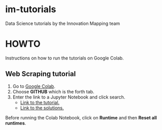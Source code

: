 # im-tutorials
Data Science tutorials by the Innovation Mapping team

# HOWTO
Instructions on how to run the tutorials on Google Colab.

## Web Scraping tutorial
1. Go to [Google Colab](https://colab.research.google.com).
2. Choose **GITHUB** which is the forth tab.
3. Enter the link to a Jupyter Notebook and click search.
    * [Link to the tutorial.](https://github.com/danielinux7/StemLab/blob/master/3-Web-Scraping/Web%20Scraping%20Tutorial.ipynb)
    * [Link to the solutions.](https://github.com/danielinux7/StemLab/blob/master/3-Web-Scraping/solutions.ipynb)

Before running the Colab Notebook, click on **Runtime** and then **Reset all runtimes**.
